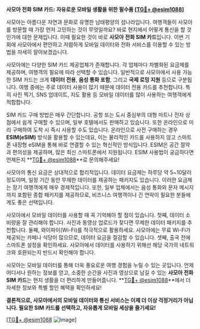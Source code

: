 **사모아 전화 SIM 카드: 자유로운 모바일 생활을 위한 필수품 [[TG💪+ @esim1088](https://t.me/s/esim1088)]**

사모아는 아름다운 자연과 문화로 유명한 남태평양의 섬나라입니다. 여행객들이 사모아를 방문할 때 가장 먼저 고민하는 것이 무엇일까요? 바로 현지에서 어떻게 통신을 할 것인가에 대한 문제입니다. 이때 필요한 것이 바로 **사모아 전화 SIM 카드**입니다. 이번 기회에 사모아에서 편안하고 저렴하게 모바일 데이터와 전화 서비스를 이용할 수 있는 방법을 자세히 알아보겠습니다.

사모아에는 다양한 SIM 카드 제공업체가 존재합니다. 각 업체마다 차별화된 요금제를 제공하며, 여행객의 필요에 따라 선택할 수 있습니다. 일반적으로 사모아에서 사용 가능한 SIM 카드는 크게 **데이터 전용**, **음성 통화 포함**, 그리고 **국제 로밍 지원** 등으로 구분됩니다. 여행 중에는 주로 데이터 사용이 많기 때문에 데이터 전용 카드를 추천합니다. 특히 사진 찍기, SNS 업데이트, 지도 활용 등 모바일 데이터를 많이 사용하는 여행객에게 적합합니다.

SIM 카드 구매 방법은 매우 간단합니다. 공항 또는 도시 중심부의 대형 마트나 전자 상점에서 쉽게 구매할 수 있으며, 일부 호텔에서도 판매하고 있습니다. 또한 온라인으로 미리 구매하여 도착 시 즉시 사용할 수도 있습니다. 온라인으로 사전 구매하는 경우 **ESIM(eSIM)** 방식을 활용할 수 있는데요, 이는 물리적인 카드를 사용하지 않고 스마트폰 내장형 eSIM을 통해 바로 연결할 수 있는 혁신적인 방식입니다. ESIM은 공간 절약과 편의성을 제공하며, 많은 최신 스마트폰에서 지원됩니다. ESIM 사용법이 궁금하다면 언제든지 **[TG💪+ @esim1088](https://t.me/s/esim1088)**로 문의해주세요!

사모아의 통신 요금은 상대적으로 합리적입니다. 데이터 요금제는 하루당 약 5~10달러 정도이며, 일정 기간 동안 무제한 데이터를 제공하는 패키지도 있습니다. 이러한 요금제는 장기 여행객에게 매우 경제적입니다. 또한, 일부 업체에서는 음성 통화와 문자 메시지까지 포함된 종합 패키지를 제공하므로, 비즈니스 여행객이나 긴 연락이 필요한 분들에게도 좋은 선택입니다.

사모아에서 모바일 데이터를 사용할 때 꼭 기억해야 할 점이 있습니다. 첫째, 데이터 소비량을 잘 관리해야 합니다. 사진과 동영상 업로드가 잦다면 무제한 데이터 패키지를 추천합니다. 둘째, 와이파이(Wi-Fi)를 적극적으로 활용하세요. 사모아에는 무료 Wi-Fi가 제공되는 카페나 식당이 많으므로, 데이터 요금을 절감할 수 있습니다. 셋째, 출국 전에 스마트폰 설정을 확인하세요. 사모아에서 데이터를 사용하기 위해선 해당 국가의 네트워크와 호환되는지 반드시 확인해야 합니다.

사모아는 모바일 데이터를 통해 더욱 풍요로운 여행 경험을 누릴 수 있는 곳입니다. 언제 어디서나 원하는 정보를 얻고, 소중한 순간을 사진과 영상으로 남길 수 있는 **사모아 전화 SIM 카드**는 현지 생활을 더 편리하게 만들어줍니다. **[TG💪+ @esim1088](https://t.me/s/esim1088)**에서 더 자세한 정보와 특별 할인 혜택을 확인하세요!

**결론적으로, 사모아에서의 모바일 데이터와 통신 서비스는 이제 더 이상 걱정거리가 아닙니다. 필요한 SIM 카드를 선택하고, 자유롭게 모바일 세상을 즐기세요!**

[[TG💪+ @esim1088](https://t.me/s/esim1088) ![Image](https://i.postimg.cc/Y0z9fWf4/image.png)]
